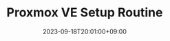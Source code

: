 ---
title: "Proxmox VE Setup Routine"
date: 2023-09-18T20:01:00+09:00
description: ""
draft: true
tags: []
featured_image: "/images/posts/proxmox-ve-setup-routine/index.png"
---